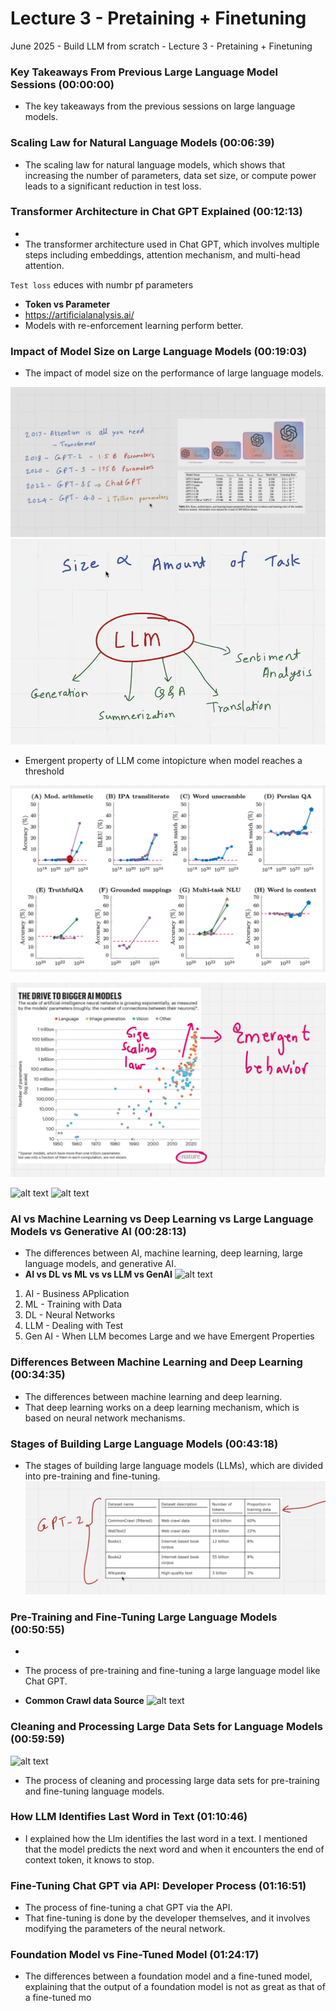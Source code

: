 # Lecture 3 - Pretaining + Finetuning

June 2025 - Build LLM from scratch - Lecture 3 - Pretaining + Finetuning

### Key Takeaways From Previous Large Language Model Sessions (00:00:00)

- The key takeaways from the previous sessions on large language models.

### Scaling Law for Natural Language Models (00:06:39)

- The scaling law for natural language models, which shows that increasing the number of parameters, data set size, or compute power leads to a significant reduction in test loss.

### Transformer Architecture in Chat GPT Explained (00:12:13)

-
- The transformer architecture used in Chat GPT, which involves multiple steps including embeddings, attention mechanism, and multi-head attention.

`Test loss` educes with numbr pf parameters

- **Token vs Parameter**
- https://artificialanalysis.ai/
- Models with re-enforcement learning perform better.

### Impact of Model Size on Large Language Models (00:19:03)

- The impact of model size on the performance of large language models.

![alt text](./images/sizeofGPT.png)
![alt text](./images/SizevsTask.png)

- Emergent property of LLM come intopicture when model reaches a threshold

![alt text](./images/Emergent_Property_Threshold.png)

![alt text](images/emergent_vs_time.png)

![alt text](pretraining.png)
![alt text](image-2.png)

### AI vs Machine Learning vs Deep Learning vs Large Language Models vs Generative AI (00:28:13)

- The differences between AI, machine learning, deep learning, large language models, and generative AI.
- **AI vs DL vs ML vs vs LLM vs GenAI**
  ![alt text](image-3.png)

1. AI - Business APplication
2. ML - Training with Data
3. DL - Neural Networks
4. LLM - Dealing with Test
5. Gen AI - When LLM becomes Large and we have Emergent Properties

### Differences Between Machine Learning and Deep Learning (00:34:35)

- The differences between machine learning and deep learning.
- That deep learning works on a deep learning mechanism, which is based on neural network mechanisms.

### Stages of Building Large Language Models (00:43:18)

- The stages of building large language models (LLMs), which are divided into pre-training and fine-tuning.
  ![alt text](./images/GPT2_dataset.png)

### Pre-Training and Fine-Tuning Large Language Models (00:50:55)

-
- The process of pre-training and fine-tuning a large language model like Chat GPT.

- **Common Crawl data Source**
  ![alt text](Common_Crawl.png)

### Cleaning and Processing Large Data Sets for Language Models (00:59:59)

![alt text](pretraining.png)

- The process of cleaning and processing large data sets for pre-training and fine-tuning language models.

### How LLM Identifies Last Word in Text (01:10:46)

- I explained how the Llm identifies the last word in a text. I mentioned that the model predicts the next word and when it encounters the end of context token, it knows to stop.

### Fine-Tuning Chat GPT via API: Developer Process (01:16:51)

- The process of fine-tuning a chat GPT via the API.
- That fine-tuning is done by the developer themselves, and it involves modifying the parameters of the neural network.

### Foundation Model vs Fine-Tuned Model (01:24:17)

- The differences between a foundation model and a fine-tuned model, explaining that the output of a foundation model is not as great as that of a fine-tuned mo
